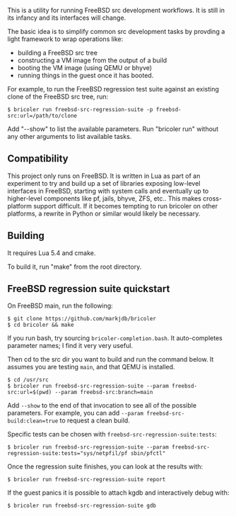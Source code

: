 This is a utility for running FreeBSD src development workflows.  It is still
in its infancy and its interfaces will change.

The basic idea is to simplify common src development tasks by provding a light
framework to wrap operations like:
- building a FreeBSD src tree
- constructing a VM image from the output of a build
- booting the VM image (using QEMU or bhyve)
- running things in the guest once it has booted.

For example, to run the FreeBSD regression test suite against an existing clone
of the FreeBSD src tree, run:

```
$ bricoler run freebsd-src-regression-suite -p freebsd-src:url=/path/to/clone
```

Add "--show" to list the available parameters.  Run "bricoler run" without any
other arguments to list available tasks.

## Compatibility

This project only runs on FreeBSD.  It is written in Lua as part of an experiment
to try and build up a set of libraries exposing low-level interfaces in FreeBSD,
starting with system calls and eventually up to higher-level components like
pf, jails, bhyve, ZFS, etc..  This makes cross-platform support difficult.  If
it becomes tempting to run bricoler on other platforms, a rewrite in Python or
similar would likely be necessary.

## Building

It requires Lua 5.4 and cmake.

To build it, run "make" from the root directory.

## FreeBSD regression suite quickstart

On FreeBSD main, run the following:

```
$ git clone https://github.com/markjdb/bricoler
$ cd bricoler && make
```

If you run bash, try sourcing `bricoler-completion.bash`.
It auto-completes parameter names; I find it very very useful.

Then cd to the src dir you want to build and run the command below.
It assumes you are testing `main`, and that QEMU is installed.

```
$ cd /usr/src
$ bricoler run freebsd-src-regression-suite --param freebsd-src:url=$(pwd) --param freebsd-src:branch=main
```

Add `--show` to the end of that invocation to see all of the possible parameters.
For example, you can add `--param freebsd-src-build:clean=true` to request a clean build.

Specific tests can be chosen with `freebsd-src-regression-suite:tests`:


```
$ bricoler run freebsd-src-regression-suite --param freebsd-src-regression-suite:tests="sys/netpfil/pf sbin/pfctl"
```

Once the regression suite finishes, you can look at the results with:

```
$ bricoler run freebsd-src-regression-suite report
```

If the guest panics it is possible to attach kgdb and interactively debug with:

```
$ bricoler run freebsd-src-regression-suite gdb
```
